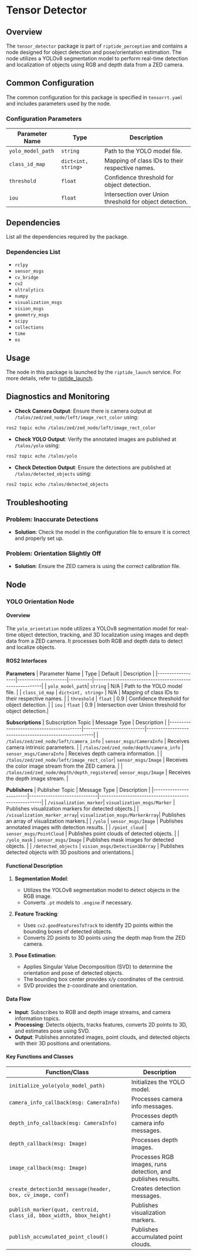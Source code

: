 # Tensor Detector

## Overview
The `tensor_detector` package is part of `riptide_perception` and contains a node designed for object detection and pose/orientation estimation. The node utilizes a YOLOv8 segmentation model to perform real-time detection and localization of objects using RGB and depth data from a ZED camera.

## Common Configuration
The common configuration for this package is specified in `tensorrt.yaml` and includes parameters used by the node.

### Configuration Parameters
| Parameter Name   | Type                | Description                                      |
|------------------|---------------------|--------------------------------------------------|
| `yolo_model_path`| `string`            | Path to the YOLO model file.                     |
| `class_id_map`   | `dict<int, string>` | Mapping of class IDs to their respective names.  |
| `threshold`      | `float`             | Confidence threshold for object detection.       |
| `iou`            | `float`             | Intersection over Union threshold for object detection.|

## Dependencies
List all the dependencies required by the package.

### Dependencies List
- `rclpy`
- `sensor_msgs`
- `cv_bridge`
- `cv2`
- `ultralytics`
- `numpy`
- `visualization_msgs`
- `vision_msgs`
- `geometry_msgs`
- `scipy`
- `collections`
- `time`
- `os`

## Usage
The node in this package is launched by the `riptide_launch` service. For more details, refer to [riptide_launch](https://github.com/osu-uwrt/riptide_launch).

## Diagnostics and Monitoring

- **Check Camera Output**: Ensure there is camera output at `/talos/zed/zed_node/left/image_rect_color` using:
```bash
ros2 topic echo /talos/zed/zed_node/left/image_rect_color
```

- **Check YOLO Output**: Verify the annotated images are published at `/talos/yolo` using:
```bash
ros2 topic echo /talos/yolo
```

- **Check Detection Output**: Ensure the detections are published at `/talos/detected_objects` using:
```bash
ros2 topic echo /talos/detected_objects
```

## Troubleshooting
### Problem: Inaccurate Detections
- **Solution**: Check the model in the configuration file to ensure it is correct and properly set up.

### Problem: Orientation Slightly Off
- **Solution**: Ensure the ZED camera is using the correct calibration file.

## Node

### YOLO Orientation Node

#### Overview
The `yolo_orientation` node utilizes a YOLOv8 segmentation model for real-time object detection, tracking, and 3D localization using images and depth data from a ZED camera. It processes both RGB and depth data to detect and localize objects.

#### ROS2 Interfaces

**Parameters**
| Parameter Name   | Type                | Default  | Description                                            |
|------------------|---------------------|----------|--------------------------------------------------------|
| `yolo_model_path`| `string`            | N/A      | Path to the YOLO model file.                           |
| `class_id_map`   | `dict<int, string>` | N/A      | Mapping of class IDs to their respective names.        |
| `threshold`      | `float`             | 0.9      | Confidence threshold for object detection.             |
| `iou`            | `float`             | 0.9      | Intersection over Union threshold for object detection.|

**Subscriptions**
| Subscription Topic                      | Message Type             | Description                                           |
|-----------------------------------------|--------------------------|-------------------------------------------------------|
| `/talos/zed/zed_node/left/camera_info`  | `sensor_msgs/CameraInfo` | Receives camera intrinsic parameters.                 |
| `/talos/zed/zed_node/depth/camera_info` | `sensor_msgs/CameraInfo` | Receives depth camera information.                    |
| `/talos/zed/zed_node/left/image_rect_color`| `sensor_msgs/Image`    | Receives the color image stream from the ZED camera.  |
| `/talos/zed/zed_node/depth/depth_registered`| `sensor_msgs/Image`   | Receives the depth image stream.                      |

**Publishers**
| Publisher Topic        | Message Type                | Description                                         |
|------------------------|-----------------------------|-----------------------------------------------------|
| `/visualization_marker`| `visualization_msgs/Marker` | Publishes visualization markers for detected objects.|
| `/visualization_marker_array`| `visualization_msgs/MarkerArray`| Publishes an array of visualization markers.|
| `/yolo`                | `sensor_msgs/Image`         | Publishes annotated images with detection results.  |
| `/point_cloud`         | `sensor_msgs/PointCloud`    | Publishes point clouds of detected objects.         |
| `/yolo_mask`           | `sensor_msgs/Image`         | Publishes mask images for detected objects.         |
| `/detected_objects`    | `vision_msgs/Detection3DArray` | Publishes detected objects with 3D positions and orientations.|

#### Functional Description
1. **Segmentation Model**:
   - Utilizes the YOLOv8 segmentation model to detect objects in the RGB image.
   - Converts `.pt` models to `.engine` if necessary.

2. **Feature Tracking**:
   - Uses `cv2.goodFeaturesToTrack` to identify 2D points within the bounding boxes of detected objects.
   - Converts 2D points to 3D points using the depth map from the ZED camera.

3. **Pose Estimation**:
   - Applies Singular Value Decomposition (SVD) to determine the orientation and pose of detected objects.
   - The bounding box center provides x/y coordinates of the centroid.
   - SVD provides the z-coordinate and orientation.

#### Data Flow
- **Input**: Subscribes to RGB and depth image streams, and camera information topics.
- **Processing**: Detects objects, tracks features, converts 2D points to 3D, and estimates pose using SVD.
- **Output**: Publishes annotated images, point clouds, and detected objects with their 3D positions and orientations.

#### Key Functions and Classes
| Function/Class                         | Description                                                  |
|----------------------------------------|--------------------------------------------------------------|
| `initialize_yolo(yolo_model_path)`     | Initializes the YOLO model.                                   |
| `camera_info_callback(msg: CameraInfo)`| Processes camera info messages.                               |
| `depth_info_callback(msg: CameraInfo)` | Processes depth camera info messages.                         |
| `depth_callback(msg: Image)`           | Processes depth images.                                       |
| `image_callback(msg: Image)`           | Processes RGB images, runs detection, and publishes results.  |
| `create_detection3d_message(header, box, cv_image, conf)` | Creates detection messages.   |
| `publish_marker(quat, centroid, class_id, bbox_width, bbox_height)` | Publishes visualization markers. |
| `publish_accumulated_point_cloud()`    | Publishes accumulated point clouds.                           |
